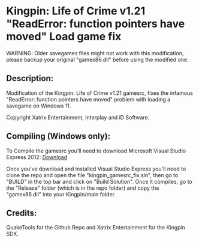 # Kingpin: Life of Crime v1.21 "ReadError: function pointers have moved" Load game fix
<p>WARNING: Older savegames files might not work with this modification, please backup your original "gamex86.dll" before using the modified one.</p>
<h2>Description:</h2>
<p>Modification of the Kingpin: Life of Crime v1.21 gamesrc, fixes the 
infamous "ReadError: function pointers have moved" problem with loading 
a savegame on Windows 11.</p>
<p>Copyright Xatrix Entertainment, Interplay and iD Software.</p>
<h2>Compiling (Windows only):</h2>
<p>To Compile the gamesrc you'll need to download Microsoft Visual Studio Express 2012: 
<a href="http://download.microsoft.com/download/1/F/5/1F519CC5-0B90-4EA3-8159-33BFB97EF4D9/VS2012_WDX_ENU.iso" target="_blank"> Download</a></p>
<p>Once you've download and installed Visual Studio Express you'll need to
clone the repo and open the file "kingpin_gamesrc_fix.sln", then go to 
"BUILD" in the top bar and click on "Build Solution". Once it compiles, 
go to the "Release" folder (which is in the repo folder) and copy the "gamex86.dll" into your Kingpin/main folder.</p>
<h2>Credits:</h2>
<p>QuakeTools for the Github Repo and Xatrix Entertainment for the Kingpin SDK.</p>
